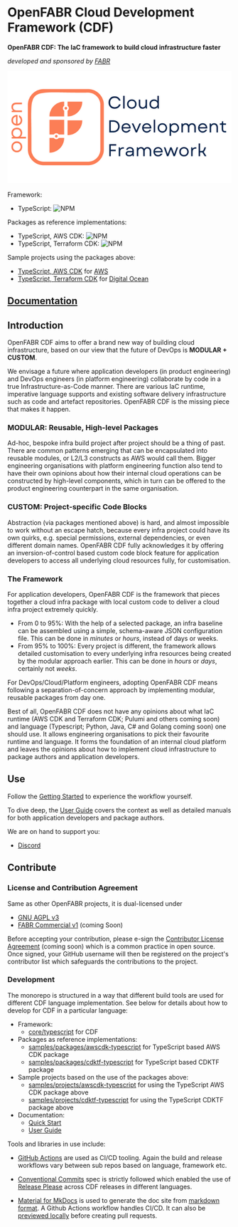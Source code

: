 # OpenFABR Cloud Development Framework (CDF) 

**OpenFABR CDF: The IaC framework to build cloud infrastructure faster**

*developed and sponsored by [FABR](https://fabrhq.com)*

![OpenFABR CDK header](./docs/assets/header-640x320.png)

Framework:
- TypeScript: ![NPM](https://img.shields.io/npm/v/@openfabr/cdf)

Packages as reference implementations:
- TypeScript, AWS CDK: ![NPM](https://img.shields.io/npm/v/@openfabr/package-ri-awscdk)
- TypeScript, Terraform CDK: ![NPM](https://img.shields.io/npm/v/@openfabr/package-ri-cdktf)

Sample projects using the packages above:
  - [TypeScript, AWS CDK](./samples/projects/awscdk-typescript/README.md) for [AWS](https://aws.amazon.com)
  - [TypeScript, Terraform CDK](./samples/projects/cdktf-typescript/README.md) for [Digital Ocean](https://digitalocean.com)

## [Documentation](https://openfabr.github.io/cdf/)

## Introduction

OpenFABR CDF aims to offer a brand new way of building cloud infrastructure, based on our view that the future of DevOps is **MODULAR + CUSTOM**.

We envisage a future where application developers (in product engineering) and DevOps engineers (in platform engineering) collaborate by code in a true Infrastructure-as-Code manner. There are various IaC runtime, imperative language supports and existing software delivery infrastructure such as code and artefact repositories. OpenFABR CDF is the missing piece that makes it happen. 

### MODULAR: Reusable, High-level Packages

Ad-hoc, bespoke infra build project after project should be a thing of past. There are common patterns emerging that can be encapsulated into reusable modules, or L2/L3 constructs as AWS would call them. Bigger engineering organisations with platform engineering function also tend to have their own opinions about how their internal cloud operations can be constructed by high-level components, which in turn can be offered to the product engineering counterpart in the same organisation.  

### CUSTOM: Project-specific Code Blocks

Abstraction (via packages mentioned above) is hard, and almost impossible to work without an escape hatch, because every infra project could have its own quirks, e.g. special permissions, external dependencies, or even different domain names. OpenFABR CDF fully acknowledges it by offering an inversion-of-control based custom code block feature for application developers to access all underlying cloud resources fully, for customisation.  

### The Framework

For application developers, OpenFABR CDF is the framework that pieces together a cloud infra package with local custom code to deliver a cloud infra project extremely quickly. 

- From 0 to 95%: With the help of a selected package, an infra baseline can be assembled using a simple, schema-aware JSON configuration file. This can be done in *minutes* or *hours*, instead of days or weeks.
- From 95% to 100%: Every project is different, the framework allows detailed customisation to every underlying infra resources being created by the modular approach earlier. This can be done in *hours* or *days*, certainly not *weeks*.

For DevOps/Cloud/Platform engineers, adopting OpenFABR CDF means following a separation-of-concern approach by implementing modular, reusable packages from day one. 

Best of all, OpenFABR CDF does not have any opinions about what IaC runtime (AWS CDK and Terraform CDK; Pulumi and others coming soon) and language (Typescript; Python, Java, C# and Golang coming soon) one should use. It allows engineering organisations to pick their favourite runtime and language. It forms the foundation of an internal cloud platform and leaves the opinions about how to implement cloud infrastructure to package authors and application developers.

## Use

Follow the [Getting Started](./docs/get-started/quick-start.md) to experience the workflow yourself.

To dive deep, the [User Guide](./docs/user-guide/overview.md) covers the context as well as detailed manuals for both application developers and package authors.

We are on hand to support you:

- [Discord](https://discord.com/channels/1039810916625162260/1039819988296552510)

## Contribute

### License and Contribution Agreement

Same as other OpenFABR projects, it is dual-licensed under

- [GNU AGPL v3](https://www.gnu.org/licenses/agpl-3.0.en.html)
- [FABR Commercial v1](#) (coming Soon)

Before accepting your contribution, please e-sign the [Contributor License Agreement](#) (coming soon) which is a common practice in open source. Once signed, your GitHub username will then be registered on the project's contributor list which safeguards the contributions to the project.

### Development

The monorepo is structured in a way that different build tools are used for different CDF language implementation. See below for details about how to develop for CDF in a particular language:

- Framework:
  - [core/typescript](./core/typescript/README.md) for CDF
- Packages as reference implementations:
  - [samples/packages/awscdk-typescript](./samples/packages/awscdk-typescript/README.md) for TypeScript based AWS CDK package
  - [samples/packages/cdktf-typescript](./samples/packages/cdktf-typescript/README.md) for TypeScript based CDKTF package
- Sample projects based on the use of the packages above:
  - [samples/projects/awscdk-typescript](./samples/projects/awscdk-typescript/README.md) for using the TypeScript AWS CDK package above
  - [samples/projects/cdktf-typescript](./samples/projects/cdktf-typescript/README.md) for using the TypeScript CDKTF package above
- Documentation:
  - [Quick Start](./docs/get-started/)
  - [User Guide](./docs/user-guide/)

Tools and libraries in use include:

- [GitHub Actions](https://docs.github.com/en/actions) are used as CI/CD tooling. Again the build and release workflows vary between sub repos based on language, framework etc.

- [Conventional Commits](https://www.conventionalcommits.org/) spec is strictly followed which enabled the use of [Release Please](https://github.com/googleapis/release-please) across CDF releases in different languages.

- [Material for MkDocs](https://squidfunk.github.io/mkdocs-material/) is used to generate the doc site from [markdown format](https://www.markdownguide.org/basic-syntax/). A Github Actions workflow handles CI/CD. It can also be [previewed locally](./preview-docs.sh) before creating pull requests.

